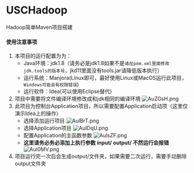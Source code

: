 # USCHadoop
Hadoop简单Maven项目搭建

#### 使用注意事项
1. 本项目的运行配置为为：
    + Java环境：jdk1.8（请务必是jdk1.8如果不是`请在pom.xml里面修改jdk.tools的版本号`，jkd11里面没有tools.jar请降低版本执行）
    + 运行系统：Manjora(Linux即可，最好使用Linux或MacOS运行此项目，`Windows可能会有权限错误`)
    + 运行软件：Idea(可以使用Eclipse替代)
2. 项目中需要将文件编译环境修改成和jdk相同的编译环境
    ![AuZGsH.png](https://s2.ax1x.com/2019/03/19/AuZGsH.png)
3. 此项目为控制台Application项目，所以需要配置Application启动项（这里仅演示Idea上的操作）
    + 选择添加运行项目
    ![AulBrT.png](https://s2.ax1x.com/2019/03/19/AulBrT.png)
    + 选择Application项目
    ![AulDqU.png](https://s2.ax1x.com/2019/03/19/AulDqU.png)
    + 配置Application的主函数参数
    ![AulsZF.png](https://s2.ax1x.com/2019/03/19/AulsZF.png)
    + **这里请务必务必添加上执行参数 input/ output/ 不然运行会报错**
    ![Aul0MV.png](https://s2.ax1x.com/2019/03/19/Aul0MV.png)
4. 项目运行完一次后会生成output/文件夹，如果需要二次运行，需要手动删除output文件夹